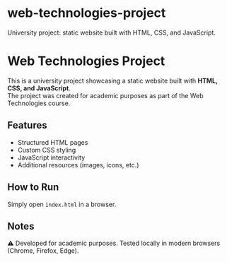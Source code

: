 # web-technologies-project
University project: static website built with HTML, CSS, and JavaScript.

# Web Technologies Project

This is a university project showcasing a static website built with **HTML, CSS, and JavaScript**.  
The project was created for academic purposes as part of the Web Technologies course.

## Features
- Structured HTML pages
- Custom CSS styling
- JavaScript interactivity
- Additional resources (images, icons, etc.)


## How to Run
Simply open `index.html` in a browser.

## Notes
⚠️ Developed for academic purposes. Tested locally in modern browsers (Chrome, Firefox, Edge).
